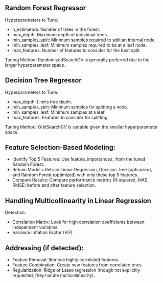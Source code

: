 ## Random Forest Regressor 

 Hyperparameters to Tune:
- n_estimators: Number of trees in the forest.
- max_depth: Maximum depth of individual trees.
- min_samples_split: Minimum samples required to split an internal node.
- min_samples_leaf: Minimum samples required to be at a leaf node.
- max_features: Number of features to consider for the best split.

Tuning Method: RandomizedSearchCV is generally preferred due to the larger hyperparameter space.

## Decision Tree Regressor

 Hyperparameters to Tune:

- max_depth: Limits tree depth.
- min_samples_split: Minimum samples for splitting a node.
- min_samples_leaf: Minimum samples at a leaf.
- max_features: Features to consider for splitting.

Tuning Method: GridSearchCV is suitable given the smaller hyperparameter space.

## Feature Selection-Based Modeling:

- Identify Top 5 Features: Use feature_importances_ from the tuned Random Forest.
- Retrain Models: Retrain Linear Regression, Decision Tree (optimized), and Random Forest (optimized) with only these top 5 features.
- Compare Results: Compare performance metrics (R-squared, MAE, RMSE) before and after feature selection.

 ## Handling Multicollinearity in Linear Regression 

  Detection:
 - Correlation Matrix: Look for high correlation coefficients between independent variables.
 - Variance Inflation Factor (VIF)

## Addressing (if detected):
- Feature Removal: Remove highly correlated features.
- Feature Combination: Create new features from correlated ones.
- Regularization: Ridge or Lasso regression (though not explicitly requested, they handle multicollinearity).
 

